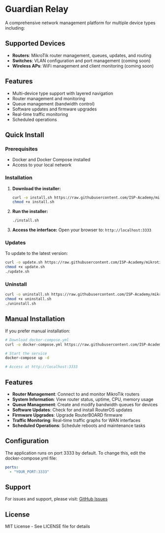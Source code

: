 # Guardian Relay

A comprehensive network management platform for multiple device types including:

## Supported Devices
- **Routers**: MikroTik router management, queues, updates, and routing
- **Switches**: VLAN configuration and port management (coming soon)
- **Wireless APs**: WiFi management and client monitoring (coming soon)

## Features
- Multi-device type support with layered navigation
- Router management and monitoring
- Queue management (bandwidth control)
- Software updates and firmware upgrades
- Real-time traffic monitoring
- Scheduled operations

## Quick Install

### Prerequisites
- Docker and Docker Compose installed
- Access to your local network

### Installation

1. **Download the installer:**
   ```bash
   curl -o install.sh https://raw.githubusercontent.com/ISP-Academy/mikrotik-controller/main/install.sh
   chmod +x install.sh
   ```

2. **Run the installer:**
   ```bash
   ./install.sh
   ```

3. **Access the interface:**
   Open your browser to: `http://localhost:3333`

### Updates

To update to the latest version:
```bash
curl -o update.sh https://raw.githubusercontent.com/ISP-Academy/mikrotik-controller/main/update.sh
chmod +x update.sh
./update.sh
```

### Uninstall

```bash
curl -o uninstall.sh https://raw.githubusercontent.com/ISP-Academy/mikrotik-controller/main/uninstall.sh
chmod +x uninstall.sh
./uninstall.sh
```

## Manual Installation

If you prefer manual installation:

```bash
# Download docker-compose.yml
curl -o docker-compose.yml https://raw.githubusercontent.com/ISP-Academy/mikrotik-controller/main/docker-compose.yml

# Start the service
docker-compose up -d

# Access at http://localhost:3333
```

## Features

- **Router Management**: Connect to and monitor MikroTik routers
- **System Information**: View router status, uptime, CPU, memory usage
- **Queue Management**: Create and modify bandwidth queues for devices
- **Software Updates**: Check for and install RouterOS updates
- **Firmware Upgrades**: Upgrade RouterBOARD firmware
- **Traffic Monitoring**: Real-time traffic graphs for WAN interfaces
- **Scheduled Operations**: Schedule reboots and maintenance tasks

## Configuration

The application runs on port 3333 by default. To change this, edit the docker-compose.yml file:

```yaml
ports:
  - "YOUR_PORT:3333"
```

## Support

For issues and support, please visit: [GitHub Issues](https://github.com/ISP-Academy/mikrotik-controller/issues)

## License

MIT License - See LICENSE file for details
